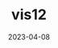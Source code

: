 ---
weight: 8
images:
- /images/vis/vis12.png
title: vis12
date: 2023-04-08
tags:
- archive # all posts
- vis
---